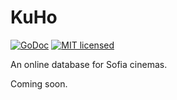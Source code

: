KuHo
====
[![GoDoc](https://godoc.org/github.com/DexterLB/mvm?status.svg)](http://godoc.org/github.com/bitterfly/kuho)
[![MIT licensed](https://img.shields.io/badge/license-MIT-blue.svg)](https://raw.githubusercontent.com/DexterLB/mvm/master/LICENSE)

An online database for Sofia cinemas.

Coming soon.

